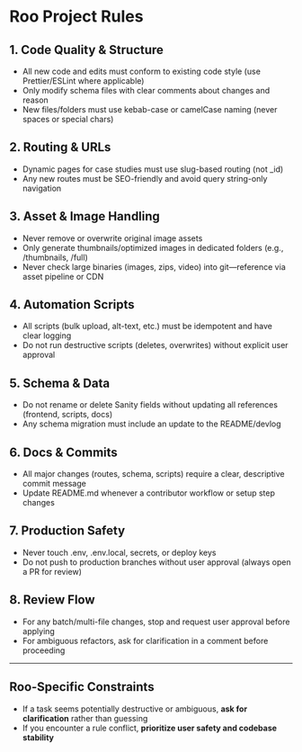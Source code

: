 # Roo Project Rules

## 1. Code Quality & Structure
- All new code and edits must conform to existing code style (use Prettier/ESLint where applicable)
- Only modify schema files with clear comments about changes and reason
- New files/folders must use kebab-case or camelCase naming (never spaces or special chars)

## 2. Routing & URLs
- Dynamic pages for case studies must use slug-based routing (not _id)
- Any new routes must be SEO-friendly and avoid query string-only navigation

## 3. Asset & Image Handling
- Never remove or overwrite original image assets
- Only generate thumbnails/optimized images in dedicated folders (e.g., /thumbnails, /full)
- Never check large binaries (images, zips, video) into git—reference via asset pipeline or CDN

## 4. Automation Scripts
- All scripts (bulk upload, alt-text, etc.) must be idempotent and have clear logging
- Do not run destructive scripts (deletes, overwrites) without explicit user approval

## 5. Schema & Data
- Do not rename or delete Sanity fields without updating all references (frontend, scripts, docs)
- Any schema migration must include an update to the README/devlog

## 6. Docs & Commits
- All major changes (routes, schema, scripts) require a clear, descriptive commit message
- Update README.md whenever a contributor workflow or setup step changes

## 7. Production Safety
- Never touch .env, .env.local, secrets, or deploy keys
- Do not push to production branches without user approval (always open a PR for review)

## 8. Review Flow
- For any batch/multi-file changes, stop and request user approval before applying
- For ambiguous refactors, ask for clarification in a comment before proceeding

---

## Roo-Specific Constraints

- If a task seems potentially destructive or ambiguous, **ask for clarification** rather than guessing
- If you encounter a rule conflict, **prioritize user safety and codebase stability**